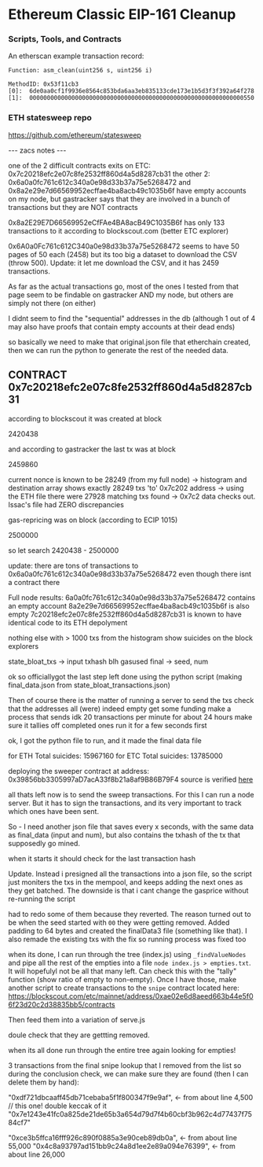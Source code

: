 # Ethereum Classic EIP-161 Cleanup
### Scripts, Tools, and Contracts


An etherscan example transaction record:
```
Function: asm_clean(uint256 s, uint256 i)

MethodID: 0x53f11cb3
[0]:  6de0aa0cf1f9936e8564c853bda6aa3eb835133cde173e1b5d3f3f392a64f278
[1]:  0000000000000000000000000000000000000000000000000000000000000550
```

### ETH statesweep repo
https://github.com/ethereum/statesweep

--- zacs notes ---

one of the 2 difficult contracts exits on ETC: 0x7c20218efc2e07c8fe2532ff860d4a5d8287cb31
the other 2: 0x6a0a0fc761c612c340a0e98d33b37a75e5268472 and 0x8a2e29e7d66569952ecffae4ba8acb49c1035b6f have empty accounts on my node, but gastracker says that they are involved in a bunch of transactions but they are NOT contracts 

0x8a2E29E7D66569952eCfFAe4BA8acB49C1035B6f has only 133 transactions to it according to blockscout.com (better ETC explorer)

0x6A0a0Fc761c612C340a0e98d33b37a75e5268472 seems to have 50 pages of 50 each (2458) but its too big a dataset to download the CSV (throw 500). Update: it let me download the CSV, and it has 2459 transactions.

As far as the actual transactions go, most of the ones I tested from that page seem to be findable on gastracker AND my node, but others are simply not there (on either)

I didnt seem to find the "sequential" addresses in the db (although 1 out of 4 may also have proofs that contain empty accounts at their dead ends)

so basically we need to make that original.json file that 
etherchain created, then we can run the python to generate the rest of the needed data.


CONTRACT 0x7c20218efc2e07c8fe2532ff860d4a5d8287cb31
---------------------------------------------------
according to blockscout it was created at block

2420438

and according to gastracker the last tx was at block 

2459860

current nonce is known to be 28249 (from my full node)
 -> histogram and destination array shows exactly 28249 txs 'to' 0x7c202 address
 -> using the ETH file there were 27928 matching txs found
 -> 0x7c2 data checks out. Issac's file had ZERO discrepancies



gas-repricing was on block (according to ECIP 1015)

2500000 


so let search 2420438 - 2500000


update: there are tons of transactions to 0x6a0a0fc761c612c340a0e98d33b37a75e5268472 even though there isnt a contract there


Full node results:
6a0a0fc761c612c340a0e98d33b37a75e5268472 contains an empty account
8a2e29e7d66569952ecffae4ba8acb49c1035b6f is also empty
7c20218efc2e07c8fe2532ff860d4a5d8287cb31 is known to have identical code to its ETH depolyment

nothing else with > 1000 txs from the histogram show suicides on the block explorers


state_bloat_txs -> input txhash blh gasused
final -> seed, num


ok so officiallygot the last step left done using the python script  (making final_data.json from state_bloat_transactions.json) 


Then of course there is the matter of running a server to send the txs
  check that the addresses all (were) indeed empty
  get some funding
  make a process that sends idk 20 transactions per minute for about 24 hours
  make sure it tallies off completed ones
  run it for a few seconds first

ok, I got the python file to run, and it made the final data file

for ETH Total suicides: 15967160
for ETC Total suicides: 13785000

deploying the sweeper contract at address: 0x39856bb3305997aD7acA33f8b21a8af9B86B79F4
source is verified [here](https://blockscout.com/etc/mainnet/address/0x39856bb3305997ad7aca33f8b21a8af9b86b79f4/contracts)

all thats left now is to send the sweep transactions. For this I can run a node server. But it has to sign the transactions, and its very important to track which ones have been sent.

So - I need another json file that saves every x seconds, with the same data as final_data (input and num), but also contains the txhash of the tx that supposedly go mined.

when it starts it should check for the last transaction hash

Update. Instead i presigned all the transactions into a json file, so the script just moniters the txs in the mempool, and keeps adding the next ones as they get batched. The downside is that i cant change the gasprice without re-running the script


had to redo some of them because they reverted. The reason turned out to be when the seed started with `00` they were getting removed. Added padding to 64 bytes and created the finalData3 file (something like that). I also remade the existing txs with the fix so running process was fixed too

when its done, I can run through the tree (index.js) using `_findValueNodes` and pipe all the rest of the empties into a file `node index.js > empties.txt`. It will hopefulyl not be all that many left. Can check this with the "tally" function (show ratio of empty to non-empty). Once I have those, make another script to create transactions to the `snipe` contract located here: https://blockscout.com/etc/mainnet/address/0xae02e6d8aeed663b44e5f06f23d20c2d38835bb5/contracts

Then feed them into a variation of serve.js

doule check that they are gettting removed.

when its all done run through the entire tree again looking for empties!


3 transactions from the final snipe lookup that I removed from the list so during the conclusion check, we can make sure they are found (then I can delete them by hand):

"0xdf721dbcaaff45db71cebaba5f1f800347f9e9af", <- from about line  4,500 // this one! 
double keccak of it "0x7e1243e41fc0a825de21de65b3a654d79d7f4b60cbf3b962c4d77437f7584cf7"


"0xce3b5ffca16fff926c890f0885a3e90ceb89db0a", <- from about line 55,000
"0x4c8a93797ad151bb9c24a8d1ee2e89a094e76399", <- from about line 26,000




